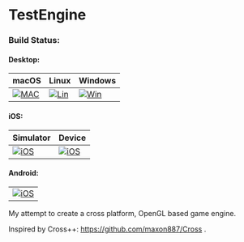 # TestEngine

### Build Status:

#### Desktop:

| macOS               | Linux               |  Windows         |
| ------------------- | --------------------| -----------------|
|[![MAC][MAC1]][TRAV] | [![Lin][LIN1]][TRAV]|[![Win][WB1]][WB2]|

#### iOS:

| Simulator            | Device              |
| ---------------------| ------------------- |
| [![iOS][IOS1]][TRAV] |[![iOS][IOS2]][TRAV] |

#### Android:

|                      |
| ---------------------|
| [![iOS][AND1]][TRAV] |

[WB1]: https://ci.appveyor.com/api/projects/status/ukmv5disdy3x00km?svg=true
[WB2]: https://ci.appveyor.com/project/VladasZ/test-engine

[IOS1]: https://travis-matrix-badges.herokuapp.com/repos/VladasZ/test_engine/branches/master/1
[IOS2]: https://travis-matrix-badges.herokuapp.com/repos/VladasZ/test_engine/branches/master/2
[MAC1]: https://travis-matrix-badges.herokuapp.com/repos/VladasZ/test_engine/branches/master/3
[LIN1]: https://travis-matrix-badges.herokuapp.com/repos/VladasZ/test_engine/branches/master/4
[AND1]: https://travis-matrix-badges.herokuapp.com/repos/VladasZ/test_engine/branches/master/5

[TRAV]: https://travis-ci.org/VladasZ/test_engine

My attempt to create a cross platform, OpenGL based game engine.

Inspired by Cross++: https://github.com/maxon887/Cross .
